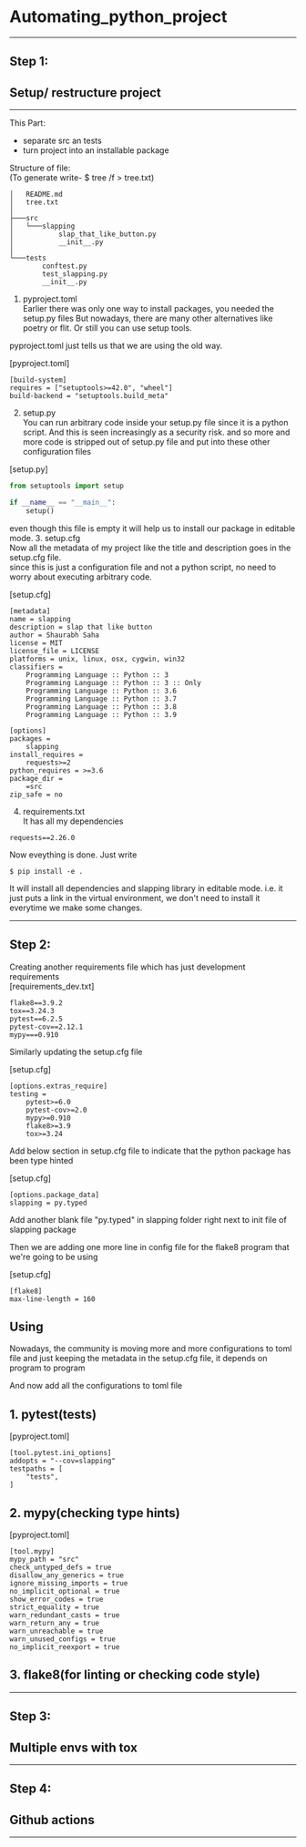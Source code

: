 # Automating_python_project
___

## Step 1:  
## Setup/ restructure project
___
This Part:
- separate src an tests
- turn project into an installable package

Structure of file:  
(To generate write- $ tree /f > tree.txt)
```Shell
│   README.md
│   tree.txt
│   
├───src
│   └───slapping
│           slap_that_like_button.py
│           __init__.py
│           
└───tests
        conftest.py
        test_slapping.py
        __init__.py
```
1. pyproject.toml  
Earlier there was only one way to install packages, you needed the setup.py files
But nowadays, there are many other alternatives like poetry or flit.
Or still you can use setup tools.

pyproject.toml just tells us that we are using the old  way.

[pyproject.toml]
```
[build-system]
requires = ["setuptools>=42.0", "wheel"]
build-backend = "setuptools.build_meta"
```

2. setup.py  
 You can run arbitrary code inside your setup.py file since it is a python script.
And this is seen increasingly as a security risk. and so more and more code is stripped out of setup.py 
file and put into these other configuration files

[setup.py]
```python
from setuptools import setup

if __name__ == "__main__":
    setup()
```
even though this file is empty it will help us to install our package
in editable mode.
3. setup.cfg  
Now all the metadata of my project like the title and description goes in the setup.cfg file.  
since this is just a configuration file and not a python script, no need to worry about executing
arbitrary code.

[setup.cfg]
```
[metadata]
name = slapping
description = slap that like button
author = Shaurabh Saha
license = MIT
license_file = LICENSE
platforms = unix, linux, osx, cygwin, win32
classifiers =
    Programming Language :: Python :: 3
    Programming Language :: Python :: 3 :: Only
    Programming Language :: Python :: 3.6
    Programming Language :: Python :: 3.7
    Programming Language :: Python :: 3.8
    Programming Language :: Python :: 3.9

[options]
packages =
    slapping
install_requires =
    requests>=2
python_requires = >=3.6
package_dir =
    =src
zip_safe = no
```
4. requirements.txt  
It has all my dependencies
```
requests==2.26.0
```

Now eveything is done. Just write
```Shell
$ pip install -e .
```
It will install all dependencies and slapping library in editable mode.
i.e. it just puts a link in the virtual environment, we don't need to install
it everytime we make some changes.
___
## Step 2:
Creating another requirements file which has just development requirements  
[requirements_dev.txt]
```
flake8==3.9.2
tox==3.24.3
pytest==6.2.5
pytest-cov==2.12.1
mypy===0.910
```
Similarly updating the setup.cfg file  

[setup.cfg]
```
[options.extras_require]
testing =
    pytest>=6.0
    pytest-cov>=2.0
    mypy>=0.910
    flake8>=3.9
    tox>=3.24
```
Add below section in setup.cfg file to indicate that the python 
package has been type hinted  

[setup.cfg]
```
[options.package_data]
slapping = py.typed
```
Add another blank file "py.typed" in slapping folder right next to init file of slapping package

Then we are adding one more line in config file for the flake8 program that we're going to be using
  
[setup.cfg]
```
[flake8]
max-line-length = 160
```


## Using 
Nowadays, the community is moving more and more configurations to toml file and just keeping the metadata
in the setup.cfg file, it depends on program to program

And now add all the configurations to toml file 
## 1. pytest(tests)

[pyproject.toml]
```
[tool.pytest.ini_options]
addopts = "--cov=slapping"
testpaths = [
    "tests",
]
```
## 2. mypy(checking type hints)

[pyproject.toml]
```
[tool.mypy]
mypy_path = "src"
check_untyped_defs = true
disallow_any_generics = true
ignore_missing_imports = true
no_implicit_optional = true
show_error_codes = true
strict_equality = true
warn_redundant_casts = true
warn_return_any = true
warn_unreachable = true
warn_unused_configs = true
no_implicit_reexport = true
```
## 3. flake8(for linting or checking code style)
___
## Step 3:
## Multiple envs with tox
___
## Step 4:
## Github actions
___